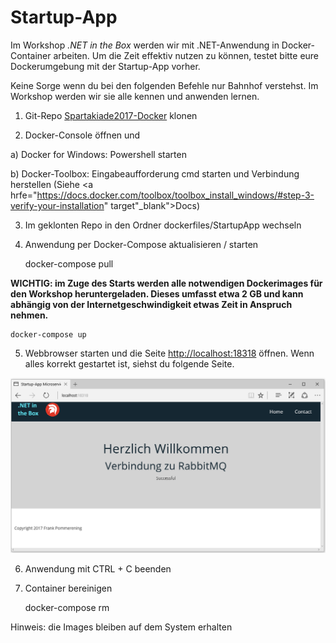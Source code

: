 # Startup-App

Im Workshop <i>.NET in the Box</i> werden wir mit .NET-Anwendung in Docker-Container arbeiten.
Um die Zeit effektiv nutzen zu können, testet bitte eure Dockerumgebung mit der Startup-App vorher.

Keine Sorge wenn du bei den folgenden Befehle nur Bahnhof verstehst. Im Workshop werden wir sie alle kennen und anwenden lernen.

1) Git-Repo <a href="https://github.com/fpommerening/Spartakiade2017-Docker">Spartakiade2017-Docker</a> klonen 

2) Docker-Console öffnen und

  a) Docker for Windows: Powershell starten

  b) Docker-Toolbox: Eingabeaufforderung cmd starten und Verbindung herstellen (Siehe <a hrfe="https://docs.docker.com/toolbox/toolbox_install_windows/#step-3-verify-your-installation" target"_blank">Docs</a>)

3) Im geklonten Repo in den Ordner dockerfiles/StartupApp wechseln

4) Anwendung per Docker-Compose aktualisieren / starten 

	docker-compose pull

<b> WICHTIG: im Zuge des Starts werden alle notwendigen Dockerimages für den Workshop heruntergeladen. Dieses umfasst etwa 2 GB und kann abhängig von der Internetgeschwindigkeit etwas Zeit in Anspruch nehmen.</b>
	
	docker-compose up

5) Webbrowser starten und die Seite <a href ="http://localhost:18318">http://localhost:18318</a> öffnen. 
Wenn alles korrekt gestartet ist, siehst du folgende Seite.
<img src="images/startupApp.PNG" alt="Screenshot Startup-App"/>

6) Anwendung mit CTRL + C beenden

7) Container bereinigen 

	docker-compose rm
	
Hinweis: die Images bleiben auf dem System erhalten
